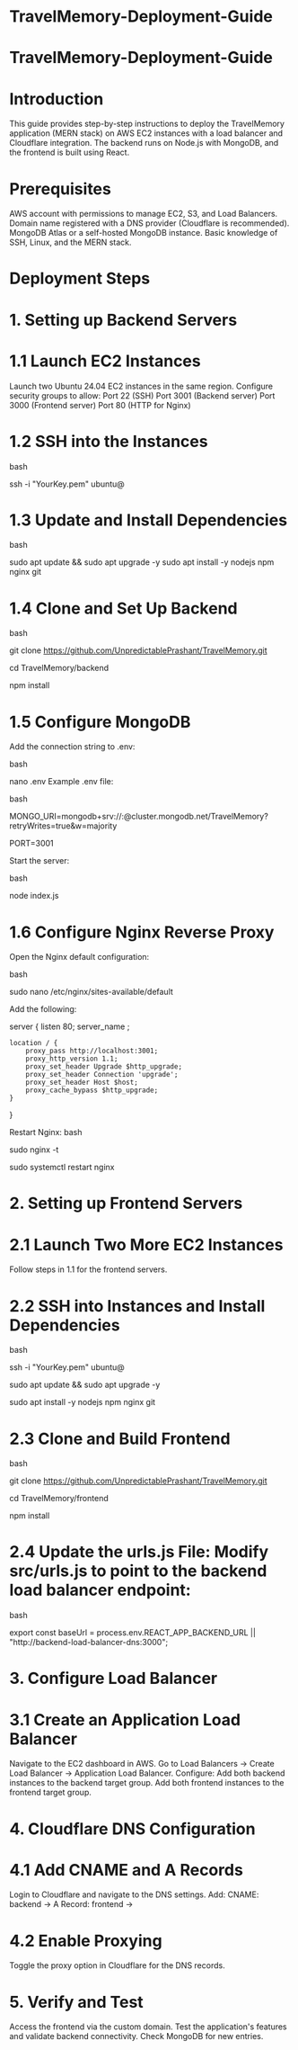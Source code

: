 # TravelMemory-Deployment-Guide

# TravelMemory-Deployment-Guide

# Introduction
This guide provides step-by-step instructions to deploy the TravelMemory application (MERN stack) on AWS EC2 instances with a load balancer and Cloudflare integration. The backend runs on Node.js with MongoDB, and the frontend is built using React.

# Prerequisites
AWS account with permissions to manage EC2, S3, and Load Balancers.
Domain name registered with a DNS provider (Cloudflare is recommended).
MongoDB Atlas or a self-hosted MongoDB instance.
Basic knowledge of SSH, Linux, and the MERN stack.

# Deployment Steps

# 1. Setting up Backend Servers

# 1.1 Launch EC2 Instances
Launch two Ubuntu 24.04 EC2 instances in the same region.
Configure security groups to allow:
Port 22 (SSH)
Port 3001 (Backend server)
Port 3000 (Frontend server)
Port 80 (HTTP for Nginx)

# 1.2 SSH into the Instances

bash

ssh -i "YourKey.pem" ubuntu@<InstancePublicIP>

# 1.3 Update and Install Dependencies

bash

sudo apt update && sudo apt upgrade -y
sudo apt install -y nodejs npm nginx git

# 1.4 Clone and Set Up Backend

bash

git clone https://github.com/UnpredictablePrashant/TravelMemory.git

cd TravelMemory/backend

npm install

# 1.5 Configure MongoDB

Add the connection string to .env:

bash

nano .env
Example .env file:

bash

MONGO_URI=mongodb+srv://<username>:<password>@cluster.mongodb.net/TravelMemory?retryWrites=true&w=majority

PORT=3001

Start the server:

bash

node index.js

# 1.6 Configure Nginx Reverse Proxy

Open the Nginx default configuration:

bash

sudo nano /etc/nginx/sites-available/default

Add the following:


server {
    listen 80;
    server_name <BackendPublicIP>;

    location / {
        proxy_pass http://localhost:3001;
        proxy_http_version 1.1;
        proxy_set_header Upgrade $http_upgrade;
        proxy_set_header Connection 'upgrade';
        proxy_set_header Host $host;
        proxy_cache_bypass $http_upgrade;
    }
}

Restart Nginx:
bash

sudo nginx -t

sudo systemctl restart nginx

# 2. Setting up Frontend Servers

# 2.1 Launch Two More EC2 Instances

Follow steps in 1.1 for the frontend servers.

# 2.2 SSH into Instances and Install Dependencies

bash

ssh -i "YourKey.pem" ubuntu@<InstancePublicIP>

sudo apt update && sudo apt upgrade -y

sudo apt install -y nodejs npm nginx git

# 2.3 Clone and Build Frontend

bash

git clone https://github.com/UnpredictablePrashant/TravelMemory.git

cd TravelMemory/frontend

npm install



# 2.4 Update the urls.js File: Modify src/urls.js to point to the backend load balancer endpoint:


bash

export const baseUrl = process.env.REACT_APP_BACKEND_URL || "http://backend-load-balancer-dns:3000";

# 3. Configure Load Balancer

# 3.1 Create an Application Load Balancer

Navigate to the EC2 dashboard in AWS.
Go to Load Balancers → Create Load Balancer → Application Load Balancer.
Configure:
Add both backend instances to the backend target group.
Add both frontend instances to the frontend target group.

# 4. Cloudflare DNS Configuration

# 4.1 Add CNAME and A Records

Login to Cloudflare and navigate to the DNS settings.
Add:
CNAME: backend → <Backend Load Balancer DNS>
A Record: frontend → <Frontend Load Balancer DNS>

# 4.2 Enable Proxying

Toggle the proxy option in Cloudflare for the DNS records.

# 5. Verify and Test

Access the frontend via the custom domain.
Test the application's features and validate backend connectivity.
Check MongoDB for new entries.
